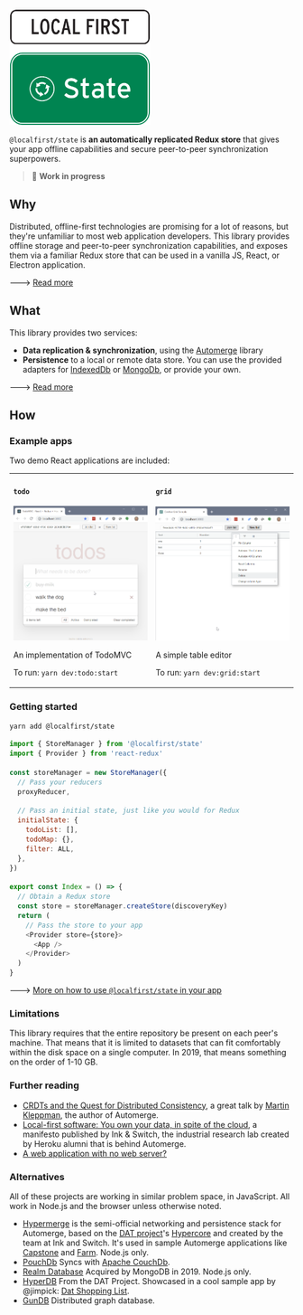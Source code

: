 <img src='https://raw.githubusercontent.com/local-first-web/branding/main/svg/state-v.svg'
width='250' alt="@localfirst/state logo" />

`@localfirst/state` is **an automatically replicated Redux store** that gives your app offline
capabilities and secure peer-to-peer synchronization superpowers.

> 🚧 **Work in progress**

## Why

Distributed, offline-first technologies are promising for a lot of reasons, but they're unfamiliar
to most web application developers. This library provides offline storage and peer-to-peer
synchronization capabilities, and exposes them via a familiar Redux store that can be used in a
vanilla JS, React, or Electron application.

🡒 [Read more](docs/why.md)

## What

This library provides two services:

- **Data replication & synchronization**, using the
  [Automerge](https://github.com/automerge/automerge) library
- **Persistence** to a local or remote data store. You can use the provided adapters for
  [IndexedDb](../packages/storage-indexeddb) or
  [MongoDb](../packages/storage-mongodb), or provide your own.

🡒 [Read more](docs/how.md)

## How

### Example apps

Two demo React applications are included:

<table>
  <tr>
    <td>
      <h4><code>todo</code></h4>
      <img src='images/screen.todo.png'  width='400' /> 
      <p>An implementation of TodoMVC</p> 
      <p>To run: <code>yarn dev:todo:start</code> </p> 
    </td>
    <td>
      <h4><code>grid</code></h4>
      <img src='images/screen.grid.png' width='400' /> 
      <p>A simple table editor</p> 
      <p>To run: <code>yarn dev:grid:start</code> </p>
    </td>
  </tr>
</table>

### Getting started

```bash
yarn add @localfirst/state
```

```js
import { StoreManager } from '@localfirst/state'
import { Provider } from 'react-redux'

const storeManager = new StoreManager({
  // Pass your reducers
  proxyReducer,

  // Pass an initial state, just like you would for Redux
  initialState: {
    todoList: [],
    todoMap: {},
    filter: ALL,
  },
})

export const Index = () => {
  // Obtain a Redux store
  const store = storeManager.createStore(discoveryKey)
  return (
    // Pass the store to your app
    <Provider store={store}>
      <App />
    </Provider>
  )
}
```

🡒 [More on how to use `@localfirst/state` in your app](docs/getting-started.md)

### Limitations

This library requires that the entire repository be present on each peer's machine. That means that
it is limited to datasets that can fit comfortably within the disk space on a single computer. In
2019, that means something on the order of 1-10 GB.

### Further reading

- [CRDTs and the Quest for Distributed Consistency](https://www.youtube.com/watch?v=B5NULPSiOGw), a
  great talk by [Martin Kleppman](@ept), the author of Automerge.
- [Local-first software: You own your data, in spite of the
  cloud](https://www.inkandswitch.com/local-first.html), a manifesto published by Ink & Switch, the
  industrial research lab created by Heroku alumni that is behind Automerge.
- [A web application with no web
  server?](https://medium.com/all-the-things/a-web-application-with-no-web-server-61000a6aed8f)

### Alternatives

All of these projects are working in similar problem space, in JavaScript. All work in Node.js and
the browser unless otherwise noted.

- [Hypermerge](inkandswitch/hypermerge) is the semi-official networking and persistence stack for
  Automerge, based on the [DAT project](http://dat.foundation)'s
  [Hypercore](http://github.com/mafintosh/hypercore) and created by the team at Ink and Switch. It's
  used in sample Automerge applications like [Capstone](http://github.com/inkandswitch/capstone) and
  [Farm](http://github.com/inkandswitch/farm). Node.js only.
- [PouchDb](https://pouchdb.com) Syncs with [Apache CouchDb](https://couchdb.apache.org).
- [Realm Database](https://realm.io/products/realm-database/) Acquired by MongoDB in 2019. Node.js
  only.
- [HyperDB](https://github.com/mafintosh/hyperdb) From the DAT Project. Showcased in a cool sample
  app by @jimpick: [Dat Shopping List](https://blog.datproject.org/2018/05/14/dat-shopping-list/).
- [GunDB](https://gun.eco) Distributed graph database.
